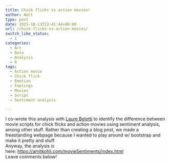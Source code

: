 ```yaml
---
title: Chick flicks vs action movies!
author: Amit
type: post
date: 2015-10-13T22:41:44+00:00
url: /chick-flicks-vs-action-movies/
switch_like_status:
  - 1
categories:
  - Art
  - Data
  - Analysis
  - R
tags:
  - Action movie
  - Chick flick
  - Emotion
  - Feelings
  - Movies
  - Script
  - Sentiment analysis

---
```

<div class="repository-description">
  I co-wrote this analysis with <a href="https://www.linkedin.com/pub/laure-belotti/18/12/6b3">Laure Belotti</a> to identify the difference between movie scripts for chick flicks and action movies using sentiment analysis, among other stuff. Rather than creating a blog post, we made a freestanding webpage because I wanted to play around w/ bootstrap and make it pretty and stuff.
</div>

<div class="repository-description">
</div>

<div class="repository-description">
  Anyway, the analysis is here: <a href="https://amitkohli.com/movieSentiments/index.html" rel="nofollow">https://amitkohli.com/movieSentiments/index.html</a>
</div>

<div class="repository-description">
</div>

<div class="repository-description">
  Leave comments below!
</div>